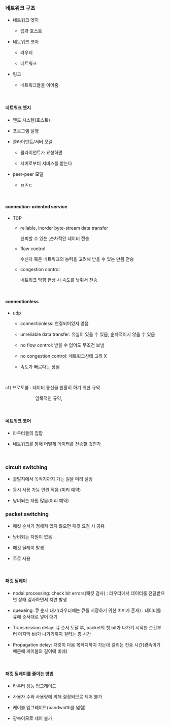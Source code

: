 ### 네트워크 구조

- 네트워크 엣지
  
  - 앱과 호스트

- 네트워크 코어
  
  - 라우터
  
  - 네트워크

- 링크
  
  - 네트워크들을 이어줌

    

#### 네트워크 엣지

-  엔드 시스템(호스트)
  
  - 프로그램 실행

- 클라이언트/서버 모델
  
  - 클라이언트가 요청하면
  
  - 서버로부터 서비스를 받는다

- peer-peer 모델
  
  - ㅂㅈㄷ

    

#### connection-oriented service

- TCP
  
  - reliable, inorder byte-stream data transfer
    
    신뢰할 수 있는 ,순차적인 데이터 전송
  
  - flow control
    
    수신자 혹은 네트워크의 능력을 고려해 받을 수 있는 만큼 전송
  
  - congestion control
    
    네트워크 막힘 현상 시 속도를 낮춰서 전송

    

#### connectionless

- udp
  
  - connectionless: 연결되어있지 않음
  
  - unreliable data transfer: 유실이 있을 수 있음, 순차적이지 않을 수 있음
  
  - no flow control: 받을 수 없어도 무조건 보냄
  
  - no congestion control: 네트워크상태 고려 X
  
  - 속도가 빠르다는 장점

    

cf) 프로토콜 : 데이터 통신을 원활히 하기 위한 규약

                        암묵적인 규약, 

    

#### 네트워크 코어

- 라우터들의 집합

- 네트워크를 통해 어떻게 데이터를 전송할 것인가

    

### circuit switching

- 출발지에서 목적지까지 가는 길을 미리 설정

- 동시 사용 가능 인원 적음 (미리 예약)

- 낭비되는 자원 많음(미리 예약)

### packet switching

- 패킷 순서가 정해져 있지 않으면 패킷 요청 시 공유

- 낭비되는 자원이 없음

- 패킷 딜레이 발생

- 주로 사용

    

#### 패킷 딜레이

- nodal processing: check bit errors(패킷 검사) : 라우터에서 데이터를 전달받으면 상태 검사하면서 지연 발생

- queueing: 큐 순서 대기(라우터에는 큐를 저장하기 위한 버퍼가 존재) : 데이터를 큐에 순서대로 넣어 대기

- Transmission delay: 큐 순서 도달 후, packet의 첫 bit가 나가기 시작한 순간부터 마지막 bit가 나가기까지 걸리는 총 시간

- Propagation delay: 패킷이 다음 목적지까지 가는데 걸리는 전송 시간(광속이기 때문에 케이블의 길이에 비례)

    

#### 패킷 딜레이를 줄이는 방법

- 라우터 성능 업그레이드

- 사용자 수와 사용량에 의해 결정되므로 제어 불가

- 케이블 업그레이드(bandwidth를 넓힘)

- 광속이므로 제어 불가


